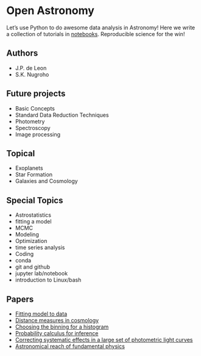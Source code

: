 <!--This document is written is [markdown (.md) format](https://github.com/adam-p/markdown-here/wiki/Markdown-Cheatsheet). Edit this first before editing editing the README.md of our github page.
-->

# Open Astronomy
Let’s use Python to do awesome data analysis in Astronomy!
Here we write a collection of tutorials in [notebooks](http://jupyter.org/).
Reproducible science for the win!

## Authors
* J.P. de Leon
* S.K. Nugroho 

## Future projects
* Basic Concepts
* Standard Data Reduction Techniques
 * Photometry
 * Spectroscopy
 * Image processing

## Topical
* Exoplanets
* Star Formation
* Galaxies and Cosmology
 
## Special Topics
* Astrostatistics
 * fitting a model
 * MCMC
 * Modeling
 * Optimization
* time series analysis
* Coding
 * conda 
 * git and github
 * jupyter lab/notebook
 * introduction to Linux/bash

## Papers
* [Fitting model to data](http://adsabs.harvard.edu/cgi-bin/bib_query?arXiv:1008.4686)
* [Distance measures in cosmology](https://arxiv.org/pdf/astro-ph/9905116.pdf)
* [Choosing the binning for a histogram](https://arxiv.org/pdf/0807.4820.pdf)
* [Probability calculus for inference](https://arxiv.org/pdf/1205.4446.pdf)
* [Correcting systematic effects in a large set of photometric light curves](http://adsabs.harvard.edu/cgi-bin/bib_query?arXiv:astro-ph/0502056)
* [Astronomical reach of fundamental physics](http://www.pnas.org/content/111/7/2409.abstract)
